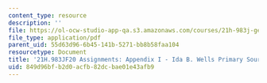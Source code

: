 ```yaml
---
content_type: resource
description: ''
file: https://ol-ocw-studio-app-qa.s3.amazonaws.com/courses/21h-983j-gender-historical-perspectives-fall-2020/849d96bfb2d0acfb82dcbae01e43afb9_MIT21H_983JF20_AppendixI.pdf
file_type: application/pdf
parent_uid: 55d63d96-6b45-141b-5271-bb8b58faa104
resourcetype: Document
title: '21H.983JF20 Assignments: Appendix I - Ida B. Wells Primary Sources'
uid: 849d96bf-b2d0-acfb-82dc-bae01e43afb9
---
```

